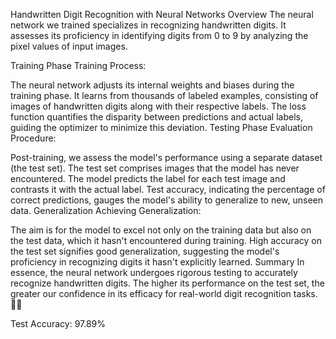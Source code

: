 Handwritten Digit Recognition with Neural Networks
Overview
The neural network we trained specializes in recognizing handwritten digits. It assesses its proficiency in identifying digits from 0 to 9 by analyzing the pixel values of input images.

Training Phase
Training Process:

The neural network adjusts its internal weights and biases during the training phase.
It learns from thousands of labeled examples, consisting of images of handwritten digits along with their respective labels.
The loss function quantifies the disparity between predictions and actual labels, guiding the optimizer to minimize this deviation.
Testing Phase
Evaluation Procedure:

Post-training, we assess the model's performance using a separate dataset (the test set).
The test set comprises images that the model has never encountered.
The model predicts the label for each test image and contrasts it with the actual label.
Test accuracy, indicating the percentage of correct predictions, gauges the model's ability to generalize to new, unseen data.
Generalization
Achieving Generalization:

The aim is for the model to excel not only on the training data but also on the test data, which it hasn't encountered during training.
High accuracy on the test set signifies good generalization, suggesting the model's proficiency in recognizing digits it hasn't explicitly learned.
Summary
In essence, the neural network undergoes rigorous testing to accurately recognize handwritten digits. The higher its performance on the test set, the greater our confidence in its efficacy for real-world digit recognition tasks. 🤖🔢

Test Accuracy: 97.89%

